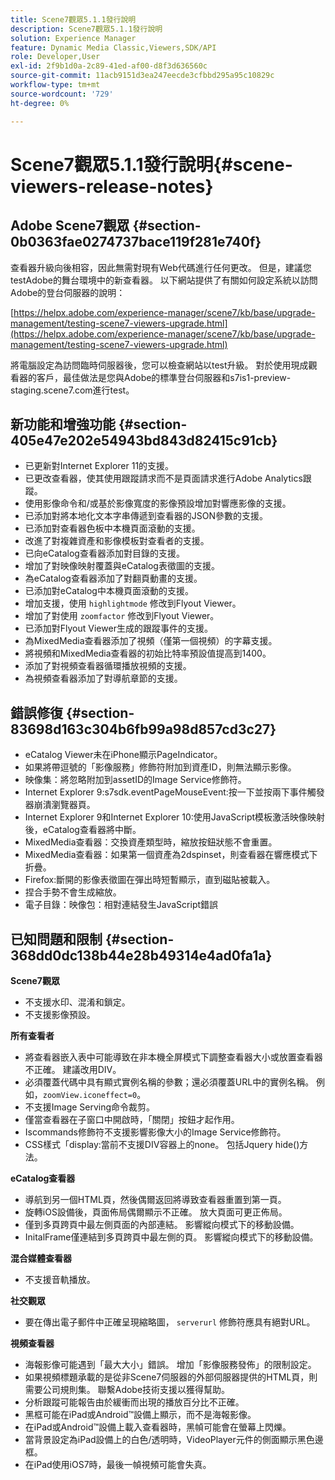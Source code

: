```yaml
---
title: Scene7觀眾5.1.1發行說明
description: Scene7觀眾5.1.1發行說明
solution: Experience Manager
feature: Dynamic Media Classic,Viewers,SDK/API
role: Developer,User
exl-id: 2f9b1d0a-2c89-41ed-af00-d8f3d636560c
source-git-commit: 11acb9151d3ea247eecde3cfbbd295a95c10829c
workflow-type: tm+mt
source-wordcount: '729'
ht-degree: 0%

---
```


# Scene7觀眾5.1.1發行說明{#scene-viewers-release-notes}

## Adobe Scene7觀眾 {#section-0b0363fae0274737bace119f281e740f}

查看器升級向後相容，因此無需對現有Web代碼進行任何更改。 但是，建議您testAdobe的舞台環境中的新查看器。 以下網站提供了有關如何設定系統以訪問Adobe的登台伺服器的說明：

[https://helpx.adobe.com/experience-manager/scene7/kb/base/upgrade-management/testing-scene7-viewers-upgrade.html](https://helpx.adobe.com/experience-manager/scene7/kb/base/upgrade-management/testing-scene7-viewers-upgrade.html)

將電腦設定為訪問臨時伺服器後，您可以檢查網站以test升級。 對於使用現成觀看器的客戶，最佳做法是您與Adobe的標準登台伺服器和s7is1-preview-staging.scene7.com進行test。

## 新功能和增強功能 {#section-405e47e202e54943bd843d82415c91cb}

* 已更新對Internet Explorer 11的支援。
* 已更改查看器，使其使用跟蹤請求而不是頁面請求進行Adobe Analytics跟蹤。
* 使用影像命令和/或基於影像寬度的影像預設增加對響應影像的支援。
* 已添加對將本地化文本字串傳遞到查看器的JSON參數的支援。
* 已添加對查看器色板中本機頁面滾動的支援。
* 改進了對複雜資產和影像模板對查看者的支援。
* 已向eCatalog查看器添加對目錄的支援。
* 增加了對映像映射覆蓋與eCatalog表徵圖的支援。
* 為eCatalog查看器添加了對翻頁動畫的支援。
* 已添加對eCatalog中本機頁面滾動的支援。
* 增加支援，使用 `highlightmode` 修改到Flyout Viewer。
* 增加了對使用 `zoomfactor` 修改到Flyout Viewer。
* 已添加對Flyout Viewer生成的跟蹤事件的支援。
* 為MixedMedia查看器添加了視頻（僅第一個視頻）的字幕支援。
* 將視頻和MixedMedia查看器的初始比特率預設值提高到1400。
* 添加了對視頻查看器循環播放視頻的支援。
* 為視頻查看器添加了對導航章節的支援。

## 錯誤修復 {#section-83698d163c304b6fb99a98d857cd3c27}

* eCatalog Viewer未在iPhone顯示PageIndicator。
* 如果將帶逗號的「影像服務」修飾符附加到資產ID，則無法顯示影像。
* 映像集：將忽略附加到assetID的Image Service修飾符。
* Internet Explorer 9:s7sdk.eventPageMouseEvent:按一下並按兩下事件觸發器崩潰瀏覽器頁。
* Internet Explorer 9和Internet Explorer 10:使用JavaScript模板激活映像映射後，eCatalog查看器將中斷。
* MixedMedia查看器：交換資產類型時，縮放按鈕狀態不會重置。
* MixedMedia查看器：如果第一個資產為2dspinset，則查看器在響應模式下折疊。
* Firefox:斷開的影像表徵圖在彈出時短暫顯示，直到磁貼被載入。
* 捏合手勢不會生成縮放。
* 電子目錄：映像包：相對連結發生JavaScript錯誤

## 已知問題和限制 {#section-368dd0dc138b44e28b49314e4ad0fa1a}

**Scene7觀眾**

* 不支援水印、混淆和鎖定。
* 不支援影像預設。

**所有查看者**

* 將查看器嵌入表中可能導致在非本機全屏模式下調整查看器大小或放置查看器不正確。 建議改用DIV。
* 必須覆蓋代碼中具有顯式實例名稱的參數；還必須覆蓋URL中的實例名稱。 例如，`zoomView.iconeffect=0`。
* 不支援Image Serving命令裁剪。
* 僅當查看器在子窗口中開啟時，「關閉」按鈕才起作用。
* Iscommands修飾符不支援影響影像大小的Image Service修飾符。
* CSS樣式「display:當前不支援DIV容器上的none。 包括Jquery hide()方法。

**eCatalog查看器**

* 導航到另一個HTML頁，然後偶爾返回將導致查看器重置到第一頁。
* 旋轉iOS設備後，頁面佈局偶爾顯示不正確。 放大頁面可更正佈局。
* 僅到多頁跨頁中最左側頁面的內部連結。 影響縱向模式下的移動設備。
* InitalFrame僅連結到多頁跨頁中最左側的頁。 影響縱向模式下的移動設備。

**混合媒體查看器**

* 不支援音軌播放。

**社交觀眾**

* 要在傳出電子郵件中正確呈現縮略圖， `serverurl` 修飾符應具有絕對URL。

**視頻查看器**

* 海報影像可能遇到「最大大小」錯誤。 增加「影像服務發佈」的限制設定。
* 如果視頻標題承載的是從非Scene7伺服器的外部伺服器提供的HTML頁，則需要公司規則集。 聯繫Adobe技術支援以獲得幫助。
* 分析跟蹤可能報告由於緩衝而出現的播放百分比不正確。
* 黑框可能在iPad或Android™設備上顯示，而不是海報影像。
* 在iPad或Android™設備上載入查看器時，黑幀可能會在螢幕上閃爍。
* 當背景設定為iPad設備上的白色/透明時，VideoPlayer元件的側面顯示黑色邊框。
* 在iPad使用iOS7時，最後一幀視頻可能會失真。
